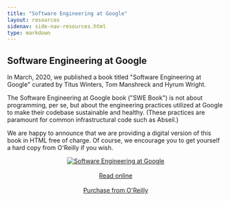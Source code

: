 ```yaml
---
title: "Software Engineering at Google"
layout: resources
sidenav: side-nav-resources.html
type: markdown
---
```


## Software Engineering at Google

In March, 2020, we published a book titled "Software Engineering at Google"
curated by Titus Winters, Tom Manshreck and Hyrum Wright.

The Software Engineering at Google book ("SWE Book") is not about programming,
per se, but about the engineering practices utilized at Google to make their
codebase sustainable and healthy. (These practices are paramount for common
infrastructural code such as Abseil.)

We are happy to announce that we are providing a digital version of this book
in HTML free of charge. Of course, we encourage you to get yourself a hard copy
from O'Reilly if you wish.

<center>
<div style="width:50%">
<a href="swe-book/html/toc.html" target="_blank">
<img src="/img/swe_at_google.2.cover.jpg" alt="Software Engineering at Google" />
</a>
</div>
&nbsp;
<div>
<a href="swe-book/html/toc.html" target="_blank" title="Read online">
Read online</a>
</div>
&nbsp;
&nbsp;
<div>
<a
href="https://www.oreilly.com/library/view/software-engineering-at/9781492082781/"
target="_blank" title="Purchase">
Purchase from O'Reilly</a>
</div>
</center>
